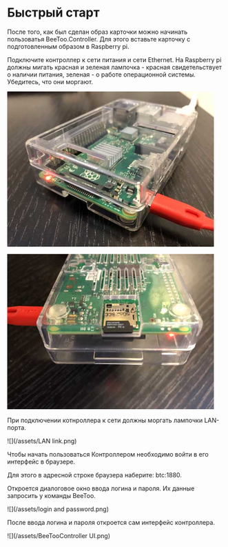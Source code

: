 # Быстрый старт

После того, как был сделан образ карточки можно начинать пользоватья BeeToo.Controller. Для этого вставьте карточку с подготовленным образом в Raspberry pi.

Подключите контроллер к сети питания и сети Ethernet. На Raspberry pi должны мигать красная и зеленая лампочка - красная свидетельствует о наличии питания, зеленая - о работе операционной системы. Убедитесь, что они моргают.

![](/assets/Power.png)

![](/assets/Power1.png)

При подключении котнроллера к сети должны моргать лампочки LAN-порта.

![](/assets/LAN link.png)

Чтобы начать пользоваться Контроллером необходимо войти в его интерфейс в браузере.

Для этого в адресной строке браузера наберите: btc:1880.

Откроется диалоговое окно ввода логина и пароля. Их данные запросить у команды BeeToo.

![](/assets/login and password.png)

После ввода логина и пароля откроется сам интерфейс контроллера.

![](/assets/BeeTooController UI.png)

